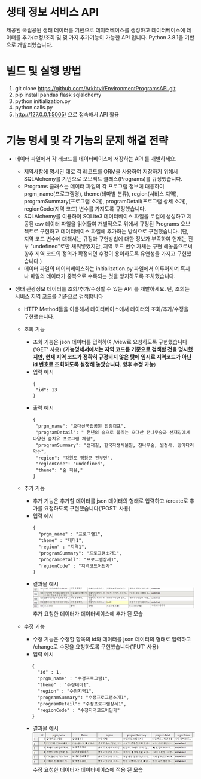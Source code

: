 # 생태 정보 서비스 API

제공된 국립공원 생태 데이터를 기반으로 데이터베이스를 생성하고 데이터베이스에 데이터를 추가/수정/조회 및 몇 가지 추가기능이 가능한 API 입니다. Python 3.8.1을 기반으로 개발되었습니다.


# 빌드 및 실행 방법

1. git clone https://github.com/Arkhtyi/EnvironmentProgramsAPI.git
2. pip install pandas flask sqlalchemy
3. python initialization.py
4. python calls.py
5. http://127.0.0.1:5005/ 으로 접속해서 API 활용


# 기능 명세 및 각 기능의 문제 해결 전략

* 데이터 파일에서 각 레코드를 데이터베이스에 저장하는 API 를 개발하세요.
  * 제약사항에 명시된 대로 각 레코드를 ORM을 사용하여 저장하기 위해서 SQLAlchemy를 기반으로 오브젝트 클래스(Programs)를 규정했습니다.
  * Programs 클래스는 데이터 파일의 각 프로그램 정보에 대응하여 prgm_name(프로그램명), theme(테마별 분류), region(서비스 지역), programSummary(프로그램 소개), programDetail(프로그램 상세 소개), regionCode(지역 코드) 변수를 가지도록 규정했습니다. 
  * SQLAlchemy를 이용하여 SQLite3 데이터베이스 파일을 로컬에 생성하고 제공된 csv 데이터 파일을 읽어들여 개별적으로 위에서 규정된 Programs 오브젝트로 구현하고 데이터베이스 파일에 추가하는 방식으로 구현했습니다. (단, 지역 코드 변수에 대해서는 규정과 구현방법에 대한 정보가 부족하여 현재는 전부 "undefined"로만 채워넣었지만, 지역 코드 변수 자체는 구현 해놓음으로써 향후 지역 코드의 정의가 확정되면 수정이 용이하도록 유연성을 가지고 구현했습니다.)
  * 데이터 파일의 데이터베이스화는 initialization.py 파일에서 이루어지며 혹시나 파일의 데이터가 중복으로 수록되는 것을 방지하도록 조치했습니다.
  
* 생태 관광정보 데이터를 조회/추가/수정할 수 있는 API 를 개발하세요. 단, 조회는 서비스 지역 코드를 기준으로 검색합니다
  * HTTP Method들을 이용해서 데이터베이스에서 데이터의 조회/추가/수정을 구현했습니다.
  * 조회 기능
    * 조회 기능은 json 데이터를 입력하여 /view로 요청하도록 구현했습니다 ('GET' 사용) (__기능명세서에서는 지역 코드를 기준으로 검색할 것을 명시했지만, 현재 지역 코드가 정확히 규정되지 않은 탓에 임시로 지역코드가 아닌 id 번호로 조회하도록 설정해 놓았습니다. 향후 수정 가능__)
     * 입력 예시 
         ```
        {
          "id": 13
        }
         ```
     * 출력 예시  
         ```
        {
          "prgm_name": "오대산국립공원 힐링캠프",
          "programDetail": " 천년의 숲으로 불리는 오대산 전나무숲과 선재길에서 다양한 숲치유 프로그램 체험",
          "programSummary": "선재길, 한국자생식물원, 전나무숲, 월정사, 방아다리약수",
          "region": "강원도 평창군 진부면",
          "regionCode": "undefined",
          "theme": "숲 치유,"
        }
         ```
  
  * 추가 기능
    * 추가 기능은 추가할 데이터를 json 데이터의 형태로 입력하고 /create로 추가를 요청하도록 구현했습니다('POST' 사용)   
     * 입력 예시
        ```
        {
          "prgm_name" : "프로그램1",
          "theme" : "테마1",
          "region" : "지역1",
          "programSummary": "프로그램소개1",
          "programDetail": "프로그램상세1",
          "regionCode" : "지역코드어딘가"
        }
        ```
     * 결과물 예시  
       ![alt text](https://github.com/Arkhtyi/EnvironmentProgramsAPI/blob/master/Readme%20Images/postResult.JPG)
       추가 요청한 데이터가 데이터베이스에 추가 된 모습
       
  * 수정 기능
    * 수정 기능은 수정할 항목의 id와 데이터를 json 데이터의 형태로 입력하고 /change로 수정을 요청하도록 구현했습니다('PUT' 사용)   
     * 입력 예시
     ```
        {
          "id" : 1,
          "prgm_name" : "수정프로그램1",	  
          "theme" : "수정테마1",
          "region" : "수정지역1",
          "programSummary": "수정프로그램소개1",
          "programDetail": "수정프로그램상세1",
          "regionCode" : "수정지역코드어딘가"
        }
     ```
     * 결과물 예시  
        ![alt text](https://github.com/Arkhtyi/EnvironmentProgramsAPI/blob/master/Readme%20Images/putResult.JPG)
        수정 요청한 데이터가 데이터베이스에 적용 된 모습

